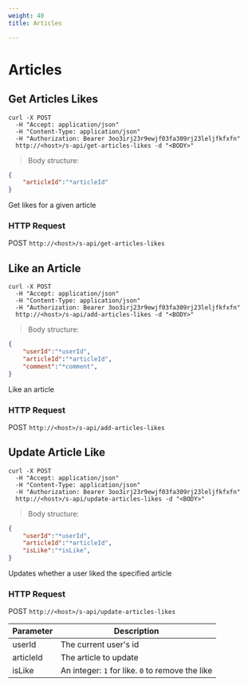 ```yaml
---
weight: 40
title: Articles

---
```


# Articles

## Get Articles Likes

```shell
curl -X POST 
  -H "Accept: application/json"
  -H "Content-Type: application/json"
  -H "Authorization: Bearer 3oo3irj23r9ewjf03fa309rj23leljfkfxfn"
  http://<host>/s-api/get-articles-likes -d "<BODY>"
```
> Body structure:

```json
{
    "articleId":"*articleId"
}
```

Get likes for a given article

### HTTP Request

POST `http://<host>/s-api/get-articles-likes`

## Like an Article

```shell
curl -X POST 
  -H "Accept: application/json"
  -H "Content-Type: application/json"
  -H "Authorization: Bearer 3oo3irj23r9ewjf03fa309rj23leljfkfxfn"
  http://<host>/s-api/add-articles-likes -d "<BODY>"
```
> Body structure:

```json
{
    "userId":"*userId",
    "articleId":"*articleId",
    "comment":"*comment",
}
```

Like an article

### HTTP Request

POST `http://<host>/s-api/add-articles-likes`

## Update Article Like

```shell
curl -X POST 
  -H "Accept: application/json"
  -H "Content-Type: application/json"
  -H "Authorization: Bearer 3oo3irj23r9ewjf03fa309rj23leljfkfxfn"
  http://<host>/s-api/update-articles-likes -d "<BODY>"
```
> Body structure:

```json
{
    "userId":"*userId",
    "articleId":"*articleId",
    "isLike":"*isLike",
}
```

Updates whether a user liked the specified article

### HTTP Request

POST `http://<host>/s-api/update-articles-likes`

Parameter | Description
--------- | -----------
userId | The current user's id
articleId | The article to update
isLike | An integer: `1` for like. `0` to remove the like